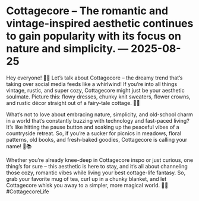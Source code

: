 # Cottagecore – The romantic and vintage-inspired aesthetic continues to gain popularity with its focus on nature and simplicity. — 2025-08-25

Hey everyone! 👋🌿 Let’s talk about Cottagecore – the dreamy trend that’s taking over social media feeds like a whirlwind! If you’re into all things vintage, rustic, and super cozy, Cottagecore might just be your aesthetic soulmate. Picture this: flowy dresses, chunky knit sweaters, flower crowns, and rustic décor straight out of a fairy-tale cottage. 🏡✨

What’s not to love about embracing nature, simplicity, and old-school charm in a world that’s constantly buzzing with technology and fast-paced living? It’s like hitting the pause button and soaking up the peaceful vibes of a countryside retreat. So, if you’re a sucker for picnics in meadows, floral patterns, old books, and fresh-baked goodies, Cottagecore is calling your name! 💐📚

Whether you’re already knee-deep in Cottagecore inspo or just curious, one thing’s for sure – this aesthetic is here to stay, and it’s all about channeling those cozy, romantic vibes while living your best cottage-life fantasy. So, grab your favorite mug of tea, curl up in a chunky blanket, and let Cottagecore whisk you away to a simpler, more magical world. 🌼✨ #CottagecoreLife
